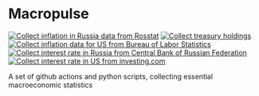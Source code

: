 # Macropulse

[![Collect inflation in Russia data from Rosstat](https://github.com/BurkovBA/macropulse/actions/workflows/inflation_ru_rosstat.yml/badge.svg)](https://github.com/BurkovBA/macropulse/actions/workflows/inflation_ru_rosstat.yml)
[![Collect treasury holdings](https://github.com/BurkovBA/macropulse/actions/workflows/foreign_treasury_holdings.yml/badge.svg)](https://github.com/BurkovBA/macropulse/actions/workflows/foreign_treasury_holdings.yml)
[![Collect inflation data for US from Bureau of Labor Statistics](https://github.com/BurkovBA/macropulse/actions/workflows/inflation_us_bls.yml/badge.svg)](https://github.com/BurkovBA/macropulse/actions/workflows/inflation_us_bls.yml)
[![Collect interest rate in Russia from Central Bank of Russian Federation](https://github.com/BurkovBA/macropulse/actions/workflows/key_interest_rate_ru_cbrf.yml/badge.svg)](https://github.com/BurkovBA/macropulse/actions/workflows/key_interest_rate_ru_cbrf.yml)
[![Collect interest rate in US from investing.com](https://github.com/BurkovBA/macropulse/actions/workflows/key_interest_rate_us_fed.yml/badge.svg)](https://github.com/BurkovBA/macropulse/actions/workflows/key_interest_rate_us_fed.yml)

A set of github actions and python scripts, collecting essential macroeconomic statistics
